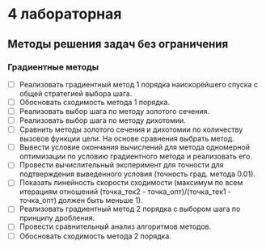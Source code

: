 # 4 лабораторная

## Методы решения задач без ограничения
### Градиентные методы

- [ ] Реализовать градиентный метод 1 порядка наискорейшего спуска с общей стратегией выбора шага.
- [ ] Обосновать сходимость метода 1 порядка.
- [ ] Реализовать выбор шага по методу золотого сечения.
- [ ] Реализовать выбор шага по методу дихотомии.
- [ ] Сравнить методы золотого сечения и дихотомии по количеству вызовов функции цели. На основе сравнения выбрать метод.
- [ ] Вывести условие окончания вычислений для метода одномерной оптимизации по условию градиентного метода и реализовать его.
- [ ] Провести вычислительный эксперимент для точности для подтверждения выведенного условия (точность град. метода 0.01).
- [ ] Показать линейность скорости сходимости (максимум по всем итерациям отношений (точка_тек2 - точка_опт)/(точка_тек1 - точка_опт) должен быть меньше 1).
- [ ] Реализовать градиентный метод 2 порядка с выбором шага по принципу дробления.
- [ ] Провести сравнительный анализ алгоритмов методов.
- [ ] Обосновать сходимость метода 2 порядка.
